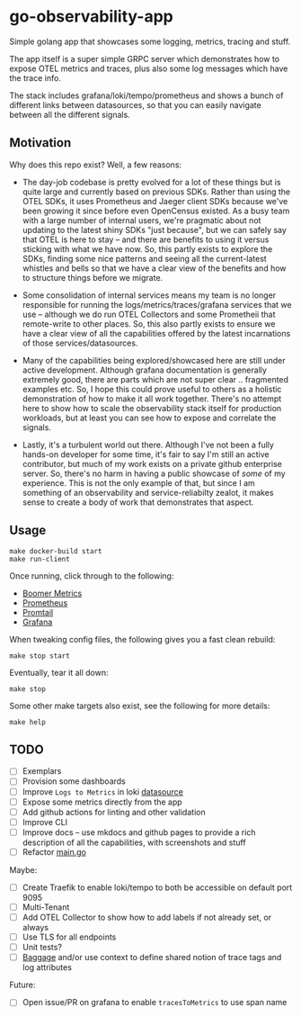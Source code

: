 # go-observability-app

Simple golang app that showcases some logging, metrics, tracing and stuff.

The app itself is a super simple GRPC server which demonstrates how to expose OTEL metrics and traces, plus also some log messages which
have the trace info.

The stack includes grafana/loki/tempo/prometheus and shows a bunch of different links between datasources, so that you can easily navigate
between all the different signals.

## Motivation

Why does this repo exist?  Well, a few reasons:

- The day-job codebase is pretty evolved for a lot of these things but is quite large and currently based on previous SDKs.  Rather than
  using the OTEL SDKs, it uses Prometheus and Jaeger client SDKs because we've been growing it since before even OpenCensus existed.
  As a busy team with a large number of internal users, we're pragmatic about not updating to the latest shiny SDKs "just because", but
  we can safely say that OTEL is here to stay – and there are benefits to using it versus sticking with what we have now.  So, this partly
  exists to explore the SDKs, finding some nice patterns and seeing all the current-latest whistles and bells so that we have a clear view
  of the benefits and how to structure things before we migrate.

- Some consolidation of internal services means my team is no longer responsible for running the logs/metrics/traces/grafana services that
  we use – although we do run OTEL Collectors and some Prometheii that remote-write to other places.  So, this also partly exists to ensure
  we have a clear view of all the capabilities offered by the latest incarnations of those services/datasources.

- Many of the capabilities being explored/showcased here are still under active development.  Although grafana documentation is generally
  extremely good, there are parts which are not super clear .. fragmented examples etc.  So, I hope this could prove useful to others as
  a holistic demonstration of how to make it all work together.  There's no attempt here to show how to scale the observability stack itself
  for production workloads, but at least you can see how to expose and correlate the signals.

- Lastly, it's a turbulent world out there.  Although I've not been a fully hands-on developer for some time, it's fair to say I'm still an
  active contributor, but much of my work exists on a private github enterprise server.  So, there's no harm in having a public showcase of
  _some_ of my experience.  This is not the only example of that, but since I am something of an observability and service-reliabilty
  zealot, it makes sense to create a body of work that demonstrates that aspect.

## Usage

```plaintext
make docker-build start
make run-client
```

Once running, click through to the following:

- [Boomer Metrics](http://localhost:2223/metrics)
- [Prometheus](http://localhost:9090)
- [Promtail](http://localhost:9080)
- [Grafana](http://localhost:3000)

When tweaking config files, the following gives you a fast clean rebuild:

```plaintext
make stop start
```

Eventually, tear it all down:

```plaintext
make stop
```

Some other make targets also exist, see the following for more details:

```plaintext
make help
```

## TODO

- [ ] Exemplars
- [ ] Provision some dashboards
- [ ] Improve `Logs to Metrics` in loki [datasource](./docker/grafana-datasources.yml)
- [ ] Expose some metrics directly from the app
- [ ] Add github actions for linting and other validation
- [ ] Improve CLI
- [ ] Improve docs – use mkdocs and github pages to provide a rich description of all the capabilities, with screenshots and stuff
- [ ] Refactor [main.go](./cmd/boomer-server/main.go)

Maybe:

- [ ] Create Traefik to enable loki/tempo to both be accessible on default port 9095
- [ ] Multi-Tenant
- [ ] Add OTEL Collector to show how to add labels if not already set, or always
- [ ] Use TLS for all endpoints
- [ ] Unit tests?
- [ ] [Baggage](https://pkg.go.dev/go.opentelemetry.io/otel@v1.21.0/baggage) and/or use context to define
  shared notion of trace tags and log attributes

Future:

- [ ] Open issue/PR on grafana to enable `tracesToMetrics` to use span name
